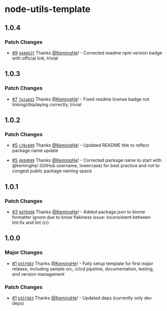 # node-utils-template

## 1.0.4

### Patch Changes

- [#9](https://github.com/KemingHe/node-utils-template/pull/9) [`444663f`](https://github.com/KemingHe/node-utils-template/commit/444663f254c6a6bfbd88564606c9d347b6b9cff8) Thanks [@KemingHe](https://github.com/KemingHe)! - Corrected readme npm version badge with official link, trivial

## 1.0.3

### Patch Changes

- [#7](https://github.com/KemingHe/node-utils-template/pull/7) [`7a1a6d3`](https://github.com/KemingHe/node-utils-template/commit/7a1a6d36568e9c7ea883b8f1ee679ea249c953c9) Thanks [@KemingHe](https://github.com/KemingHe)! - Fixed readme license badge not linking/displaying correctly, trivial

## 1.0.2

### Patch Changes

- [#5](https://github.com/KemingHe/node-utils-template/pull/5) [`c70c689`](https://github.com/KemingHe/node-utils-template/commit/c70c689277215f789c595724437cffecd63dc773) Thanks [@KemingHe](https://github.com/KemingHe)! - Updated README title to reflect package name update

- [#5](https://github.com/KemingHe/node-utils-template/pull/5) [`4b9d099`](https://github.com/KemingHe/node-utils-template/commit/4b9d09946ee9e0c98a7dcccaadee521d2f558f0e) Thanks [@KemingHe](https://github.com/KemingHe)! - Corrected package name to start with @keminghe/ (GitHub username, lowercase) for best practice and not to congest public package naming space

## 1.0.1

### Patch Changes

- [#3](https://github.com/KemingHe/node-utils-template/pull/3) [`9df0500`](https://github.com/KemingHe/node-utils-template/commit/9df05002a4a382d045bab7430eda73b322fe83a2) Thanks [@KemingHe](https://github.com/KemingHe)! - Added package.json to biome formatter ignore due to know flakiness issue: inconsistent between lint:fix and lint (ci)

## 1.0.0

### Major Changes

- [#1](https://github.com/KemingHe/node-utils-template/pull/1) [`b55f983`](https://github.com/KemingHe/node-utils-template/commit/b55f9835c3f79534f0406ca544db913f527b7128) Thanks [@KemingHe](https://github.com/KemingHe)! - Fully setup template for first major release, including sample src, ci/cd pipeline, documentation, testing, and version management

### Patch Changes

- [#1](https://github.com/KemingHe/node-utils-template/pull/1) [`b55f983`](https://github.com/KemingHe/node-utils-template/commit/b55f9835c3f79534f0406ca544db913f527b7128) Thanks [@KemingHe](https://github.com/KemingHe)! - Updated deps (currently only dev deps)
